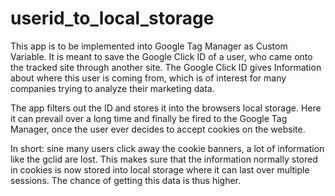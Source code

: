 # userid_to_local_storage
This app is to be implemented into Google Tag Manager as Custom Variable.
It is meant to save the Google Click ID of a user, who came onto the tracked site through another site.
The Google Click ID gives Information about where this user is coming from, which is of interest for many companies trying to analyze their marketing data.

The app filters out the ID and stores it into the browsers local storage. Here it can prevail over a long time and finally be fired to the Google Tag Manager, once the user ever decides to accept cookies on the website.

In short: sine many users click away the cookie banners, a lot of information like the gclid are lost. This makes sure that the information normally stored in cookies is now stored into local storage where it can last over multiple sessions. The chance of getting this data is thus higher.
